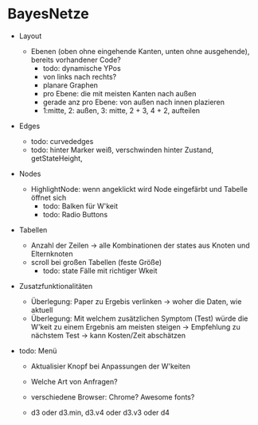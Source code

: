 # BayesNetze
- Layout
	- Ebenen (oben ohne eingehende Kanten, unten ohne ausgehende), bereits vorhandener Code?
		- todo: dynamische YPos
		- von links nach rechts?
		- planare Graphen
		- pro Ebene: die mit meisten Kanten nach außen
		- gerade anz pro Ebene: von außen nach innen plazieren
		- 1:mitte, 2: außen, 3: mitte,  2 + 3, 4 + 2,   aufteilen


- Edges
	- todo: curvededges
	- todo: hinter Marker weiß, verschwinden hinter Zustand, getStateHeight,
	
- Nodes
	- HighlightNode: wenn angeklickt wird Node eingefärbt und Tabelle öffnet sich
		- todo: Balken für W'keit
		- todo: Radio Buttons 
	
- Tabellen
	- Anzahl der Zeilen -> alle Kombinationen der states aus Knoten und Elternknoten
	- scroll bei großen Tabellen (feste Größe)
		- todo: state Fälle mit richtiger Wkeit
	
- Zusatzfunktionalitäten
	- Überlegung: Paper zu Ergebis verlinken -> woher die Daten, wie aktuell
	- Überlegung: Mit welchem zusätzlichen Symptom (Test) würde die W'keit zu einem Ergebnis am meisten steigen -> Empfehlung zu nächstem Test -> kann Kosten/Zeit abschätzen

- todo: Menü
	- Aktualisier Knopf bei Anpassungen der W'keiten

	- Welche Art von Anfragen?

	- verschiedene Browser: Chrome? Awesome fonts?

	- d3 oder d3.min, d3.v4 oder d3.v3 oder d4
